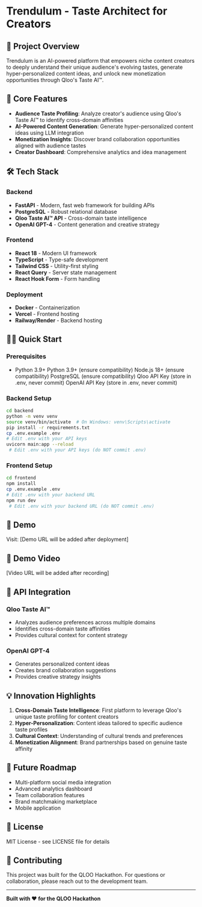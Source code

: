 # Trendulum - Taste Architect for Creators

## 🎯 Project Overview

Trendulum is an AI-powered platform that empowers niche content creators to deeply understand their unique audience's evolving tastes, generate hyper-personalized content ideas, and unlock new monetization opportunities through Qloo's Taste AI™.

## 🚀 Core Features

- **Audience Taste Profiling**: Analyze creator's audience using Qloo's Taste AI™ to identify cross-domain affinities
- **AI-Powered Content Generation**: Generate hyper-personalized content ideas using LLM integration
- **Monetization Insights**: Discover brand collaboration opportunities aligned with audience tastes
- **Creator Dashboard**: Comprehensive analytics and idea management

## 🛠 Tech Stack

### Backend
- **FastAPI** - Modern, fast web framework for building APIs
- **PostgreSQL** - Robust relational database
- **Qloo Taste AI™ API** - Cross-domain taste intelligence
- **OpenAI GPT-4** - Content generation and creative strategy

### Frontend
- **React 18** - Modern UI framework
- **TypeScript** - Type-safe development
- **Tailwind CSS** - Utility-first styling
- **React Query** - Server state management
- **React Hook Form** - Form handling

### Deployment
- **Docker** - Containerization
- **Vercel** - Frontend hosting
- **Railway/Render** - Backend hosting

## 🏃‍♂️ Quick Start

### Prerequisites
- Python 3.9+
 Python 3.9+ (ensure compatibility)
 Node.js 18+ (ensure compatibility)
 PostgreSQL (ensure compatibility)
 Qloo API Key (store in .env, never commit)
 OpenAI API Key (store in .env, never commit)
### Backend Setup
```bash
cd backend
python -m venv venv
source venv/bin/activate  # On Windows: venv\Scripts\activate
pip install -r requirements.txt
cp .env.example .env
# Edit .env with your API keys
uvicorn main:app --reload
 # Edit .env with your API keys (do NOT commit .env)
```

### Frontend Setup
```bash
cd frontend
npm install
cp .env.example .env
# Edit .env with your backend URL
npm run dev
 # Edit .env with your backend URL (do NOT commit .env)
```

## 📱 Demo

Visit: [Demo URL will be added after deployment]

## 🎥 Demo Video

[Video URL will be added after recording]

## 🔑 API Integration

### Qloo Taste AI™
- Analyzes audience preferences across multiple domains
- Identifies cross-domain taste affinities
- Provides cultural context for content strategy

### OpenAI GPT-4
- Generates personalized content ideas
- Creates brand collaboration suggestions
- Provides creative strategy insights

## 💡 Innovation Highlights

1. **Cross-Domain Taste Intelligence**: First platform to leverage Qloo's unique taste profiling for content creators
2. **Hyper-Personalization**: Content ideas tailored to specific audience taste profiles
3. **Cultural Context**: Understanding of cultural trends and preferences
4. **Monetization Alignment**: Brand partnerships based on genuine taste affinity

## 🚀 Future Roadmap

- Multi-platform social media integration
- Advanced analytics dashboard
- Team collaboration features
- Brand matchmaking marketplace
- Mobile application

## 📄 License

MIT License - see LICENSE file for details

## 🤝 Contributing

This project was built for the QLOO Hackathon. For questions or collaboration, please reach out to the development team.

---

**Built with ❤️ for the QLOO Hackathon** 